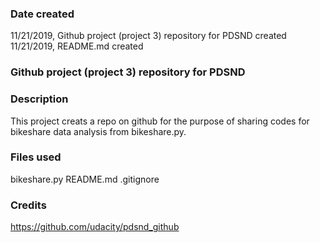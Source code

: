 ### Date created
11/21/2019, Github project (project 3) repository for PDSND created 
11/21/2019, README.md created

### Github project (project 3) repository for PDSND

### Description
This project creats a repo on github for the purpose of sharing codes for bikeshare data analysis from bikeshare.py. 

### Files used
bikeshare.py
README.md
.gitignore 

### Credits 
https://github.com/udacity/pdsnd_github

